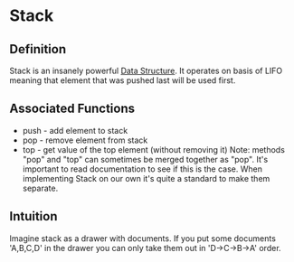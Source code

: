 # Stack
## Definition
Stack is an insanely powerful [Data Structure](Data%20Structure). It operates on basis of LIFO meaning that element that was pushed last will be used first.

## Associated Functions
- push - add element to stack
- pop - remove element from stack
- top - get value of the top element (without removing it)
Note: methods "pop" and "top" can sometimes be merged together as "pop". It's important to read documentation to see if this is the case. When implementing Stack on our own it's quite a standard to make them separate.

## Intuition
Imagine stack as a drawer with documents. If you put some documents 'A,B,C,D' in the drawer you can only take them out in 'D->C->B->A' order.
